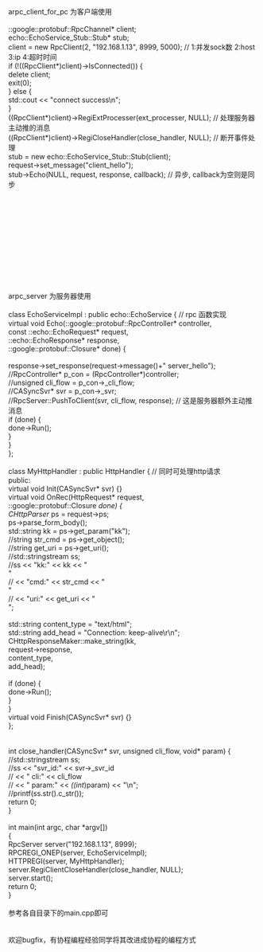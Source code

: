 arpc_client_for_pc 为客户端使用 
<br/>
<br/>::google::protobuf::RpcChannel* client;
<br/>    echo::EchoService_Stub::Stub* stub;
<br/>    client = new RpcClient(2, "192.168.1.13", 8999, 5000); // 1:并发sock数 2:host 3:ip 4:超时时间
<br/>    if (!((RpcClient*)client)->IsConnected()) {
<br/>    	delete client;
<br/>		exit(0);
<br/>	} else {
<br/>		std::cout << "connect success\n";
<br/>	}
<br/>	((RpcClient*)client)->RegiExtProcesser(ext_processer, NULL); // 处理服务器主动推的消息
<br/>	((RpcClient*)client)->RegiCloseHandler(close_handler, NULL); // 断开事件处理
<br/>    stub = new echo::EchoService_Stub::Stub(client);
<br/>    request->set_message("client_hello");
<br/>    stub->Echo(NULL, request, response, callback); // 异步, callback为空则是同步
<br/>
<br/>
<br/>
<br/>
<br/>
<br/>
<br/>
<br/>
<br/>
<br/>
<br/>
<br/>
<br/>arpc_server 为服务器使用
<br/>
<br/>class EchoServiceImpl : public echo::EchoService { // rpc 函数实现
<br/>    virtual void Echo(::google::protobuf::RpcController* controller,
<br/>                      const ::echo::EchoRequest* request,
<br/>                      ::echo::EchoResponse* response,
<br/>                      ::google::protobuf::Closure* done) {
<br/>
<br/>        response->set_response(request->message()+" server_hello");
<br/>        //RpcController* p_con = (RpcController*)controller;
<br/>        //unsigned cli_flow = p_con->_cli_flow;
<br/>        //CASyncSvr* svr = p_con->_svr;
<br/>        //RpcServer::PushToClient(svr, cli_flow, response); // 这是服务器额外主动推消息
<br/>        if (done) {
<br/>            done->Run();
<br/>        }
<br/>    }
<br/>};
<br/>
<br/>class MyHttpHandler : public HttpHandler { // 同时可处理http请求
<br/>public:
<br/>    virtual void Init(CASyncSvr* svr) {}
<br/>    virtual void OnRec(HttpRequest* request,
<br/>                       ::google::protobuf::Closure *done) {
<br/>        CHttpParser* ps = request->ps;
<br/>        ps->parse_form_body();
<br/>        std::string kk = ps->get_param("kk");
<br/>        //string str_cmd = ps->get_object();
<br/>        //string get_uri = ps->get_uri();
<br/>        //std::stringstream ss;
<br/>        //ss << "kk:" << kk << "<br/>"
<br/>        //    << "cmd:" << str_cmd << "<br/>"
<br/>        //    << "uri:" << get_uri << "<br/>";
<br/>
<br/>        std::string content_type = "text/html";
<br/>        std::string add_head = "Connection: keep-alive\r\n";
<br/>        CHttpResponseMaker::make_string(kk,
<br/>                                        request->response,
<br/>                                        content_type,
<br/>                                        add_head);
<br/>
<br/>        if (done) {
<br/>            done->Run();
<br/>        }
<br/>    }
<br/>    virtual void Finish(CASyncSvr* svr) {}
<br/>};
<br/>
<br/>
<br/>int close_handler(CASyncSvr* svr, unsigned cli_flow, void* param) {
<br/>    //std::stringstream ss;
<br/>    //ss << "svr_id:" << svr->_svr_id
<br/>    //    << " cli:" << cli_flow
<br/>    //    << " param:" << *((int*)param) << "\n";
<br/>    //printf(ss.str().c_str());
<br/>    return 0;
<br/>}
<br/>
<br/>int main(int argc, char *argv[])
<br/>{
<br/>    RpcServer server("192.168.1.13", 8999);
<br/>    RPCREGI_ONEP(server, EchoServiceImpl);
<br/>    HTTPREGI(server, MyHttpHandler);
<br/>    server.RegiClientCloseHandler(close_handler, NULL);
<br/>    server.start();
<br/>    return 0;
<br/>}
<br/>
<br/>参考各自目录下的main.cpp即可
<br/>
<br/>
<br/>欢迎bugfix，有协程编程经验同学将其改进成协程的编程方式